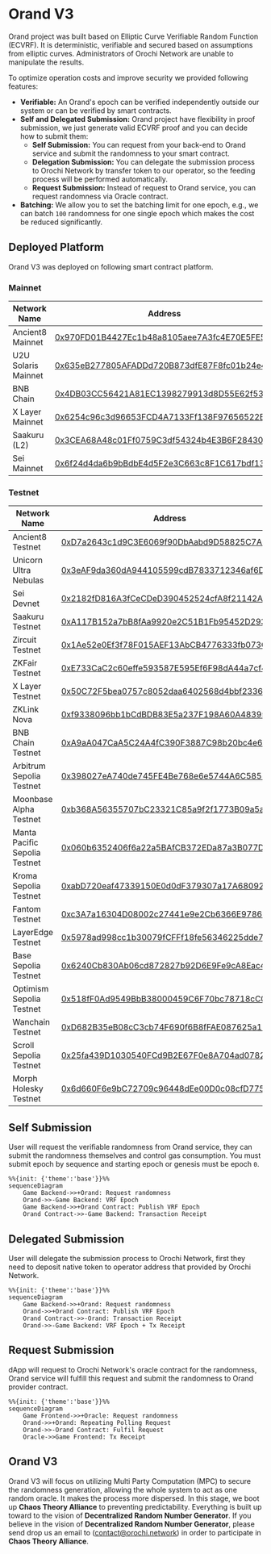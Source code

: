 # Orand V3

Orand project was built based on Elliptic Curve Verifiable Random Function (ECVRF). It is deterministic, verifiable and secured based on assumptions from elliptic curves. Administrators of Orochi Network are unable to manipulate the results.

To optimize operation costs and improve security we provided following features:

- **Verifiable:** An Orand's epoch can be verified independently outside our system or can be verified by smart contracts.
- **Self and Delegated Submission:** Orand project have flexibility in proof submission, we just generate valid ECVRF proof and you can decide how to submit them:
  - **Self Submission:** You can request from your back-end to Orand service and submit the randomness to your smart contract.
  - **Delegation Submission:** You can delegate the submission process to Orochi Network by transfer token to our operator, so the feeding process will be performed automatically.
  - **Request Submission:** Instead of request to Orand service, you can request randomness via Oracle contract.
- **Batching:** We allow you to set the batching limit for one epoch, e.g., we can batch `100` randomness for one single epoch which makes the cost be reduced significantly.

## Deployed Platform

Orand V3 was deployed on following smart contract platform.

### Mainnet

| Network Name        | Address                                                                                                                                   |
| ------------------- | ----------------------------------------------------------------------------------------------------------------------------------------- |
| Ancient8 Mainnet    | [0x970FD01B4427Ec1b48a8105aee7A3fc4E70E5FE5](https://scan.ancient8.gg/address/0x970FD01B4427Ec1b48a8105aee7A3fc4E70E5FE5)                 |
| U2U Solaris Mainnet | [0x635eB277805AFADDd720B873dfE87F8fc01b24e4](https://u2uscan.xyz/address/0x635eB277805AFADDd720B873dfE87F8fc01b24e4)                      |
| BNB Chain           | [0x4DB03CC56421A81EC1398279913d8D55E62f5328](https://bscscan.com/address/0x4DB03CC56421A81EC1398279913d8D55E62f5328)                      |
| X Layer Mainnet     | [0x6254c96c3d96653FCD4A7133Ff138F97656522B7](https://www.okx.com/web3/explorer/xlayer/address/0x6254c96c3d96653FCD4A7133Ff138F97656522B7) |
| Saakuru (L2)        | [0x3CEA68A48c01Ff0759C3df54324b4E3B6F284303](https://explorer.saakuru.network/address/0x3CEA68A48c01Ff0759C3df54324b4E3B6F284303)         |
| Sei Mainnet         | [0x6f24d4da6b9bBdbE4d5F2e3C663c8F1C617bdf13](https://seitrace.com/address/0x6f24d4da6b9bBdbE4d5F2e3C663c8F1C617bdf13?chain=pacific-1)     |

### Testnet

| Network Name                  | Address                                                                                                                                                 |
| ----------------------------- | ------------------------------------------------------------------------------------------------------------------------------------------------------- |
| Ancient8 Testnet              | [0xD7a2643c1d9C3E6069f90DbAabd9D58825C7A2b9](https://scanv2-testnet.ancient8.gg/address/0xD7a2643c1d9C3E6069f90DbAabd9D58825C7A2b9)                     |
| Unicorn Ultra Nebulas         | [0x3eAF9da360dA944105599cdB7833712346af6DF1](https://testnet.u2uscan.xyz/address/0x3eAF9da360dA944105599cdB7833712346af6DF1)                            |
| Sei Devnet                    | [0x2182fD816A3fCeCDeD390452524cfA8f21142A88](https://seitrace.com/address/0x2182fD816A3fCeCDeD390452524cfA8f21142A88?chain=arctic-1)                    |
| Saakuru Testnet               | [0xA117B152a7bB8fAa9920e2C51B1Fb95452D2936f](https://explorer.testnet.oasys.games/address/0xA117B152a7bB8fAa9920e2C51B1Fb95452D2936f)                   |
| Zircuit Testnet               | [0x1Ae52e0Ef3f78F015AEF13AbCB4776333fb073C2](https://explorer.zircuit.com/address/0x1Ae52e0Ef3f78F015AEF13AbCB4776333fb073C2)                           |
| ZKFair Testnet                | [0xE733CaC2c60effe593587E595Ef6F98dA44a7cf4](https://testnet-scan.zkfair.io/address/0xE733CaC2c60effe593587E595Ef6F98dA44a7cf4)                         |
| X Layer Testnet               | [0x50C72F5bea0757c8052daa6402568d4bbf2336Fb](https://www.okx.com/web3/explorer/xlayer-test/address/0x50C72F5bea0757c8052daa6402568d4bbf2336Fb)          |
| ZKLink Nova                   | [0xf9338096bb1bCdBDB83E5a237F198A60A48395a2](https://sepolia.explorer.zklink.io/address/0xf9338096bb1bCdBDB83E5a237F198A60A48395a2)                     |
| BNB Chain Testnet             | [0xA9aA047CaA5C24A4fC390F3887C98b20bc4e6556](https://testnet.bscscan.com/address/0xA9aA047CaA5C24A4fC390F3887C98b20bc4e6556)                            |
| Arbitrum Sepolia Testnet      | [0x398027eA740de745FE4Be768e6e5744A6C58514C](https://sepolia.arbiscan.io/address/0x398027eA740de745FE4Be768e6e5744A6C58514C)                            |
| Moonbase Alpha Testnet        | [0xb368A56355707bC23321C85a9f2f1773B09a5a22](https://moonbase.moonscan.io/address/0xb368A56355707bC23321C85a9f2f1773B09a5a22)                           |
| Manta Pacific Sepolia Testnet | [0x060b6352406f6a22a5BAfCB372EDa87a3B077D23](https://pacific-explorer.sepolia-testnet.manta.network/address/0x060b6352406f6a22a5BAfCB372EDa87a3B077D23) |
| Kroma Sepolia Testnet         | [0xabD720eaf47339150E0d0dF379307a17A68092Ac](https://sepolia.etherscan.io/address/0xabD720eaf47339150E0d0dF379307a17A68092Ac)                           |
| Fantom Testnet                | [0xc3A7a16304D08002c27441e9e2Cb6366E97862B2](https://testnet.ftmscan.com/address/0xc3A7a16304D08002c27441e9e2Cb6366E97862B2)                            |
| LayerEdge Testnet             | [0x5978ad998cc1b30079fCFFf18fe56346225dde74](https://testnet-explorer.layeredge.io/address/0x5978ad998cc1b30079fCFFf18fe56346225dde74)                  |
| Base Sepolia Testnet          | [0x6240Cb830Ab06cd872827b92D6E9Fe9cA8Eac432](https://base-sepolia.blockscout.com/address/0x6240Cb830Ab06cd872827b92D6E9Fe9cA8Eac432)                    |
| Optimism Sepolia Testnet      | [0x518fF0Ad9549BbB38000459C6F70bc78718cC0B1](https://sepolia-optimistic.etherscan.io/address/0x518fF0Ad9549BbB38000459C6F70bc78718cC0B1)                |
| Wanchain Testnet              | [0xD682B35eB08cC3cb74F690f6B8fFAE087625a158](https://testnet.wanscan.org/address/0xD682B35eB08cC3cb74F690f6B8fFAE087625a158)                            |
| Scroll Sepolia Testnet        | [0x25fa439D1030540FCd9B2E67F0e8A704ad078226](https://sepolia.scrollscan.dev/address/0x25fa439D1030540FCd9B2E67F0e8A704ad078226)                         |
| Morph Holesky Testnet         | [0x6d660F6e9bC72709c96448dEe00D0c08cfD77577](https://explorer-holesky.morphl2.io/address/0x6d660F6e9bC72709c96448dEe00D0c08cfD77577)                    |

## Self Submission

User will request the verifiable randomness from Orand service, they can submit the randomness themselves and control gas consumption. You must submit epoch by sequence and starting epoch or genesis must be epoch `0`.

```mermaid
%%{init: {'theme':'base'}}%%
sequenceDiagram
    Game Backend->>+Orand: Request randomness
    Orand->>-Game Backend: VRF Epoch
    Game Backend->>+Orand Contract: Publish VRF Epoch
    Orand Contract->>-Game Backend: Transaction Receipt
```

## Delegated Submission

User will delegate the submission process to Orochi Network, first they need to deposit native token to operator address that provided by Orochi Network.

```mermaid
%%{init: {'theme':'base'}}%%
sequenceDiagram
    Game Backend->>+Orand: Request randomness
    Orand->>+Orand Contract: Publish VRF Epoch
    Orand Contract->>-Orand: Transaction Receipt
    Orand->>-Game Backend: VRF Epoch + Tx Receipt
```

## Request Submission

dApp will request to Orochi Network's oracle contract for the randomness, Orand service will fulfill this request and submit the randomness to Orand provider contract.

```mermaid
%%{init: {'theme':'base'}}%%
sequenceDiagram
    Game Frontend->>+Oracle: Request randomness
    Orand->>+Orand: Repeating Polling Request
    Orand->>-Orand Contract: Fulfil Request
    Oracle->>Game Frontend: Tx Receipt
```

## Orand V3

Orand V3 will focus on utilizing Multi Party Computation (MPC) to secure the randomness generation, allowing the whole system to act as one random oracle. It makes the process more dispersed. In this stage, we boot up **Chaos Theory Alliance** to preventing predictability. Everything is built up toward to the vision of **Decentralized Random Number Generator**. If you believe in the vision of **Decentralized Random Number Generator**, please send drop us an email to ([contact@orochi.network](contact@orochi.network)) in order to participate in **Chaos Theory Alliance**.
